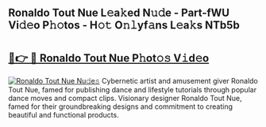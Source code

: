 ## Ronaldo Tout Nue L𝚎a𝚔ed N𝚞𝚍e - Part-fWU Vi𝚍𝚎o P𝚑𝚘tos - H𝚘𝚝 O𝚗𝚕yf𝚊ns L𝚎a𝚔s NTb5b

# <h2><a href="http://kfa8hn.oniu.top/?m=Ronaldo+Tout+Nue">🔗👉 🔴 Ronaldo Tout Nue P𝚑ot𝚘𝚜 V𝚒d𝚎o</a></h2>

[![Ronaldo Tout Nue Nu𝚍e𝚜](https://i.imgur.com/0qMVB7G.gif)](http://kfa8hn.oniu.top/?m=Ronaldo+Tout+Nue)
Cybernetic artist and amusement giver Ronaldo Tout Nue, famed for publishing dance and lifestyle tutorials through popular dance moves and compact clips. Visionary designer Ronaldo Tout Nue, famed for their groundbreaking designs and commitment to creating beautiful and functional products.  
